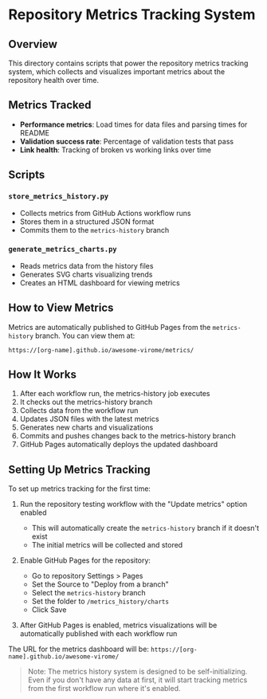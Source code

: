 # Repository Metrics Tracking System

## Overview

This directory contains scripts that power the repository metrics tracking system, which collects and visualizes important metrics about the repository health over time.

## Metrics Tracked

- **Performance metrics**: Load times for data files and parsing times for README
- **Validation success rate**: Percentage of validation tests that pass
- **Link health**: Tracking of broken vs working links over time

## Scripts

### `store_metrics_history.py`

- Collects metrics from GitHub Actions workflow runs
- Stores them in a structured JSON format
- Commits them to the `metrics-history` branch

### `generate_metrics_charts.py`

- Reads metrics data from the history files
- Generates SVG charts visualizing trends
- Creates an HTML dashboard for viewing metrics

## How to View Metrics

Metrics are automatically published to GitHub Pages from the `metrics-history` branch. You can view them at:

`https://[org-name].github.io/awesome-virome/metrics/`

## How It Works

1. After each workflow run, the metrics-history job executes
2. It checks out the metrics-history branch
3. Collects data from the workflow run
4. Updates JSON files with the latest metrics
5. Generates new charts and visualizations
6. Commits and pushes changes back to the metrics-history branch
7. GitHub Pages automatically deploys the updated dashboard

## Setting Up Metrics Tracking

To set up metrics tracking for the first time:

1. Run the repository testing workflow with the "Update metrics" option enabled
   - This will automatically create the `metrics-history` branch if it doesn't exist
   - The initial metrics will be collected and stored

2. Enable GitHub Pages for the repository:
   - Go to repository Settings > Pages
   - Set the Source to "Deploy from a branch"
   - Select the `metrics-history` branch
   - Set the folder to `/metrics_history/charts`
   - Click Save

3. After GitHub Pages is enabled, metrics visualizations will be automatically published with each workflow run

The URL for the metrics dashboard will be: `https://[org-name].github.io/awesome-virome/`

> Note: The metrics history system is designed to be self-initializing. Even if you don't have any data at first, it will start tracking metrics from the first workflow run where it's enabled.